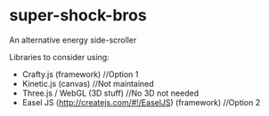 # super-shock-bros
An alternative energy side-scroller


Libraries to consider using:
* Crafty.js (framework) //Option 1 
* Kinetic.js (canvas) //Not maintained
* Three.js / WebGL (3D stuff) //No 3D not needed
* Easel JS (http://createjs.com/#!/EaselJS) (framework) //Option 2
